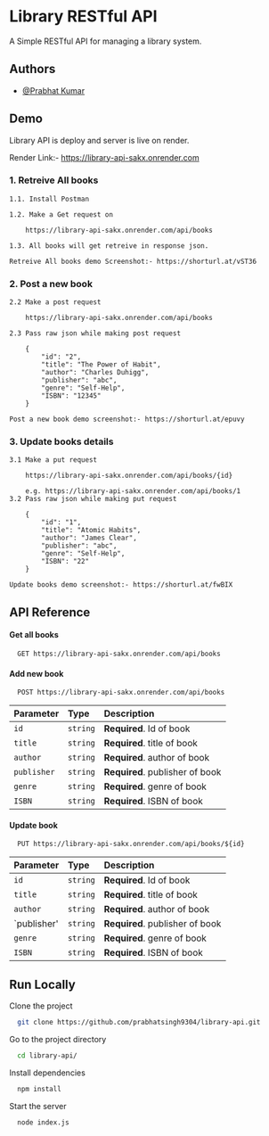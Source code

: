
# Library RESTful API 

 A Simple RESTful API for managing a library system. 

 




## Authors

- [@Prabhat Kumar](https://www.github.com/prabhatsingh9304)



## Demo

Library API is deploy and server is live on render.

Render Link:- https://library-api-sakx.onrender.com

### 1. Retreive All books
     
    1.1. Install Postman
    
    1.2. Make a Get request on 
    
        https://library-api-sakx.onrender.com/api/books
    
    1.3. All books will get retreive in response json.

    Retreive All books demo Screenshot:- https://shorturl.at/vST36

### 2. Post a new book

    2.2 Make a post request

        https://library-api-sakx.onrender.com/api/books

    2.3 Pass raw json while making post request
    
        {
            "id": "2",
            "title": "The Power of Habit",
            "author": "Charles Duhigg",
            "publisher": "abc",
            "genre": "Self-Help",
            "ISBN": "12345"
        }
    
    Post a new book demo screenshot:- https://shorturl.at/epuvy

### 3. Update books details

    3.1 Make a put request
    
        https://library-api-sakx.onrender.com/api/books/{id}

        e.g. https://library-api-sakx.onrender.com/api/books/1
    3.2 Pass raw json while making put request
        
        {
            "id": "1",
            "title": "Atomic Habits",
            "author": "James Clear",
            "publisher": "abc",
            "genre": "Self-Help",
            "ISBN": "22"
        }

    Update books demo screenshot:- https://shorturl.at/fwBIX
    






## API Reference

#### Get all books

```http
  GET https://library-api-sakx.onrender.com/api/books
```


####  Add new book

```http
  POST https://library-api-sakx.onrender.com/api/books
```

| Parameter | Type     | Description                       |
| :-------- | :------- | :-------------------------------- |
| `id`      | `string` | **Required**. Id of book |
| `title`   | `string` | **Required**. title of book |
| `author`  | `string` | **Required**. author of book |
| `publisher`| `string` | **Required**. publisher of book |
| `genre`      | `string` | **Required**. genre of book  |
| `ISBN`      | `string` | **Required**. ISBN of book  |


####  Update book

```http
  PUT https://library-api-sakx.onrender.com/api/books/${id}
```

| Parameter | Type     | Description                       |
| :-------- | :------- | :-------------------------------- |
| `id`      | `string` | **Required**. Id of book |
| `title`   | `string` | **Required**. title of book |
| `author`  | `string` | **Required**. author of book |
| `publisher'| `string` | **Required**. publisher of book |
| `genre`      | `string` | **Required**. genre of book  |
| `ISBN`      | `string` | **Required**. ISBN of book  |

## Run Locally

Clone the project

```bash
  git clone https://github.com/prabhatsingh9304/library-api.git
```

Go to the project directory

```bash
  cd library-api/
```

Install dependencies

```bash
  npm install
```

Start the server

```bash
  node index.js
```

